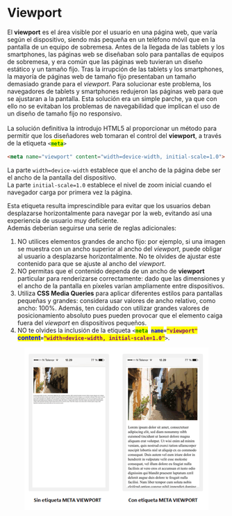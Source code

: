 # Viewport

El **viewport** es el área visible por el usuario en una página web, que varía según el dispositivo, siendo más pequeña en un teléfono móvil que en la pantalla de un equipo de sobremesa. Antes de la llegada de las tablets y los smartphones, las páginas web se diseñaban solo para pantallas de equipos de sobremesa, y era común que las páginas web tuvieran un diseño estático y un tamaño fijo. Tras la irrupción de las tablets y los smartphones, la mayoría de páginas web de tamaño fijo presentaban un tamaño demasiado grande para el _viewport_. Para solucionar este problema, los navegadores de tablets y smartphones redujeron las páginas web para que se ajustaran a la pantalla. Esta solución era un simple parche, ya que con ello no se evitaban los problemas de navegabilidad que implican el uso de un diseño de tamaño fijo no responsivo.\
\
La solución definitiva la introdujo HTML5 al proporcionar un método para permitir que los diseñadores web tomaran el control del **viewport**, a través de la etiqueta `<`<mark style="color:green;">**`meta`**</mark>`>`&#x20;

```html
<meta name="viewport" content="width=device-width, initial-scale=1.0">
```

La parte `width=device-width` establece que el ancho de la página debe ser el ancho de la pantalla del dispositivo.\
La parte `initial-scale=1.0` establece el nivel de zoom inicial cuando el navegador carga por primera vez la página.

Esta etiqueta resulta imprescindible para evitar que los usuarios deban desplazarse horizontalmente para navegar por la web, evitando así una experiencia de usuario muy deficiente.\
Además deberían seguirse una serie de reglas adicionales:

1. NO utilices elementos grandes de ancho fijo: por ejemplo, si una imagen se muestra con un ancho superior al ancho del _viewport_, puede obligar al usuario a desplazarse horizontalmente. No te olvides de ajustar este contenido para que se ajuste al ancho del _viewport_.
2. NO permitas que el contenido dependa de un ancho de **viewport** particular para renderizarse correctamente: dado que las dimensiones y el ancho de la pantalla en píxeles varían ampliamente entre dispositivos.
3. Utiliza **CSS Media Queries** para aplicar diferentes estilos para pantallas pequeñas y grandes: considera usar valores de ancho relativo, como ancho: 100%. Además, ten cuidado con utilizar grandes valores de posicionamiento absoluto pues pueden provocar que el elemento caiga fuera del _viewport_ en dispositivos pequeños.
4. NO te olvides la inclusión de la etiqueta `<`<mark style="color:green;">**`meta`**</mark>**` `**<mark style="color:blue;">**`name`**</mark>**`=`**<mark style="color:purple;">**`"viewport"`**</mark> <mark style="color:blue;">**content**</mark>**`=`**<mark style="color:purple;">**`"width=device-width, initial-scale=1.0"`**</mark>`>`.

<figure><img src="../.gitbook/assets/EtiquetaMetaViewport.png" alt=""><figcaption></figcaption></figure>
